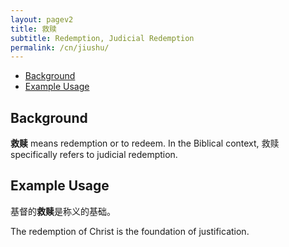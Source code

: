 ```yaml
---
layout: pagev2
title: 救赎
subtitle: Redemption, Judicial Redemption
permalink: /cn/jiushu/
---
```

- [Background](#background)
- [Example Usage](#example-usage)

## Background

**救赎** means redemption or to redeem. In the Biblical context, 救赎 specifically refers to judicial redemption.

## Example Usage

基督的**救赎**是称义的基础。

The redemption of Christ is the foundation of justification.